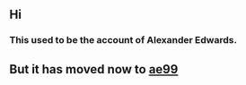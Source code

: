 ## Hi

### This used to be the account of Alexander Edwards.

## But it has moved now to [ae99](https://github.com/ae99)
